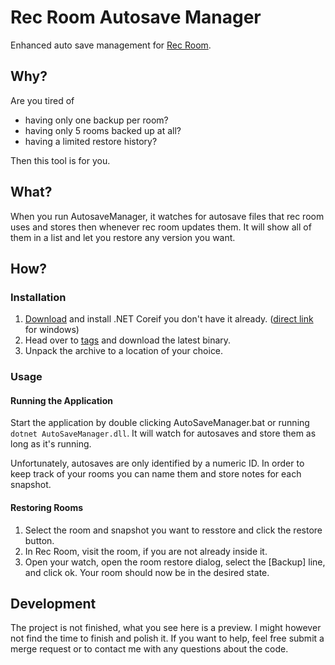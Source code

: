 # Rec Room Autosave Manager

Enhanced auto save management for [Rec Room](https://www.againstgrav.com/rec-room).

## Why?
Are you tired of
* having only one backup per room?
* having only 5 rooms backed up at all?
* having a limited restore history?

Then this tool is for you.

## What?
When you run AutosaveManager, it watches for autosave files that rec room uses and stores then whenever rec room updates them. It will show all of them in a list and let you restore any version you want.

## How?
### Installation
1. [Download](https://dotnet.microsoft.com/download) and install .NET Coreif you don't have it already. ([direct link](https://dotnet.microsoft.com/download/thank-you/dotnet-runtime-2.2.4-windows-hosting-bundle-installer) for windows)
2. Head over to [tags](https://gitlab.com/triplewhy/rrautosavemanager/tags) and download the latest binary.
3. Unpack the archive to a location of your choice.

### Usage
#### Running the Application
Start the application by double clicking AutoSaveManager.bat or running `dotnet AutoSaveManager.dll`.
It will watch for autosaves and store them as long as it's running.

Unfortunately, autosaves are only identified by a numeric ID. In order to keep track of your rooms you can name them and store notes for each snapshot.

#### Restoring Rooms
1. Select the room and snapshot you want to resstore and click the restore button.
2. In Rec Room, visit the room, if you are not already inside it.
3. Open your watch, open the room restore dialog, select the [Backup] line, and click ok.
Your room should now be in the desired state.

## Development
The project is not finished, what you see here is a preview. I might however not find the time to finish and polish it.
If you want to help, feel free submit a merge request or to contact me with any questions about the code.
